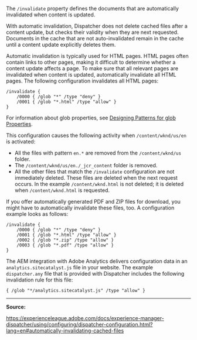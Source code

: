 The `/invalidate` property defines the documents that are automatically invalidated when content is updated.

With automatic invalidation, Dispatcher does not delete cached files after a content update, but checks their validity when they are next requested. Documents in the cache that are not auto-invalidated remain in the cache until a content update explicitly deletes them.

Automatic invalidation is typically used for HTML pages. HTML pages often contain links to other pages, making it difficult to determine whether a content update affects a page. To make sure that all relevant pages are invalidated when content is updated, automatically invalidate all HTML pages. The following configuration invalidates all HTML pages:

```
/invalidate {
	/0000 { /glob "*" /type "deny" }
	/0001 { /glob "*.html" /type "allow" }
}
```

For information about glob properties, see [Designing Patterns for glob Properties](https://experienceleague.adobe.com/docs/experience-manager-dispatcher/using/configuring/dispatcher-configuration.html?lang=en#designing-patterns-for-glob-properties).

This configuration causes the following activity when `/content/wknd/us/en` is activated:

- All the files with pattern `en.*` are removed from the `/content/wknd/us` folder.
- The `/content/wknd/us/en./_jcr_content` folder is removed.
- All the other files that match the `/invalidate` configuration are not immediately deleted. These files are deleted when the next request occurs. In the example `/content/wknd.html` is not deleted; it is deleted when `/content/wknd.html` is requested.

If you offer automatically generated PDF and ZIP files for download, you might have to automatically invalidate these files, too. A configuration example looks as follows:

```
/invalidate {
	/0000 { /glob "*" /type "deny" }
	/0001 { /glob "*.html" /type "allow" }
	/0002 { /glob "*.zip" /type "allow" }
	/0003 { /glob "*.pdf" /type "allow" }
}
```

The AEM integration with Adobe Analytics delivers configuration data in an `analytics.sitecatalyst.js` file in your website. The example `dispatcher.any` file that is provided with Dispatcher includes the following invalidation rule for this file:

```
{ /glob "*/analytics.sitecatalyst.js" /type "allow" }
```

---

**Source:**

https://experienceleague.adobe.com/docs/experience-manager-dispatcher/using/configuring/dispatcher-configuration.html?lang=en#automatically-invalidating-cached-files
